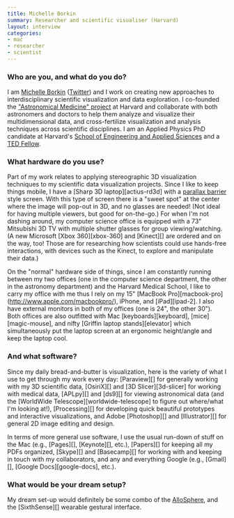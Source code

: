 ```yaml
---
title: Michelle Borkin
summary: Researcher and scientific visualiser (Harvard)
layout: interview
categories:
- mac
- researcher
- scientist
---
```


### Who are you, and what do you do?

I am [Michelle Borkin](http://www.seas.harvard.edu/~borkin "Michelle's website.") ([Twitter](https://twitter.com/michelle_borkin "Michelle on Twitter.")) and I work on creating new approaches to interdisciplinary scientific visualization and data exploration. I co-founded the ["Astronomical Medicine" project](http://am.iic.harvard.edu/ "The Astronomical Medicine site.") at Harvard and collaborate with both astronomers and doctors to help them analyze and visualize their multidimensional data, and cross-fertilize visualization and analysis techniques across scientific disciplines. I am an Applied Physics PhD candidate at Harvard's [School of Engineering and Applied Sciences](http://www.seas.harvard.edu "The SEAS website.") and a [TED Fellow](http://www.ted.com/talks/michelle_borkin_can_astronomers_help_doctors.html "Michelle's TED talk, 'Can astronomers help doctors?'").

### What hardware do you use?

Part of my work relates to applying stereographic 3D visualization techniques to my scientific data visualization projects. Since I like to keep things mobile, I have a [Sharp 3D laptop][actius-rd3d] with a [parallax barrier](http://en.wikipedia.org/wiki/Parallax_barrier "The Wikipedia entry for Parallax Barriers.") style screen. With this type of screen there is a "sweet spot" at the center where the image will pop-out in 3D, and no glasses are needed! (Not ideal for having multiple viewers, but good for on-the-go.) For when I'm not dashing around, my computer science office is equipped with a 73" Mitsubishi 3D TV with multiple shutter glasses for group viewing/watching. (A new Microsoft [Xbox 360][xbox-360] and [Kinect][] are ordered and on the way, too! Those are for researching how scientists could use hands-free interactions, with devices such as the Kinect, to explore and manipulate their data.)

On the "normal" hardware side of things, since I am constantly running between my two offices (one in the computer science department, the other in the astronomy department) and the Harvard Medical School, I like to carry my office with me thus I rely on my 15" [MacBook Pro][macbook-pro] (http://www.apple.com/macbookpro/), iPhone, and [iPad][ipad-2]. I also have external monitors in both of my offices (one is 24", the other 30"). Both offices are also outfitted with Mac [keyboards][keyboard], [mice][magic-mouse], and nifty [Griffin laptop stands][elevator] which simultaneously put the laptop screen at an ergonomic height/angle and keep the laptop cool.

### And what software?

Since my daily bread-and-butter is visualization, here is the variety of what I use to get through my work every day: [Paraview][] for generally working with my 3D scientific data, [OsiriX][] and [3D Slicer][3d-slicer] for working with medical data, [APLpy][] and [ds9][] for viewing astronomical data (and the [WorldWide Telescope][worldwide-telescope] to figure out where/what I'm looking at!), [Processing][] for developing quick beautiful prototypes and interactive visualizations, and Adobe [Photoshop][] and [Illustrator][] for general 2D image editing and design.

In terms of more general use software, I use the usual run-down of stuff on the Mac (e.g., [Pages][], [Keynote][], etc.), [Papers][] for keeping all my PDFs organized, [Skype][] and [Basecamp][] for working with and keeping in touch with my collaborators, and any and everything Google (e.g., [Gmail][], [Google Docs][google-docs], etc.).

### What would be your dream setup?

My dream set-up would definitely be some combo of the [AlloSphere](http://blog.ted.com/2009/04/15/tour_the_allosp/ "A TED talk on the AlloSphere."), and the [SixthSense][] wearable gestural interface.